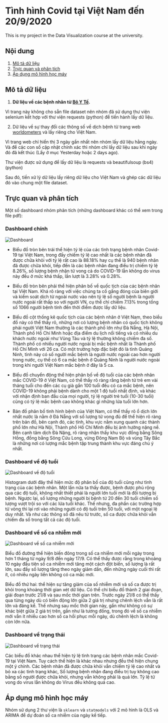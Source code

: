 # Tình hình Covid tại Việt Nam đến 20/9/2020

This is my project in the Data Visualization course at the university.

## Nội dung
1. [Mô tả dữ liệu](Mô-tả-dữ-liệu)
2. [Trực quan và phân tích](Trực-quan-và-phân-tích)
3. [Áp dụng mô hình học máy](Áp-dụng-mô-hình-học-máy)


## Mô tả dữ liệu

1. **Dữ liệu về các bệnh nhân từ [Bộ Y Tế](https://ncov.moh.gov.vn/).**

Vì trang này không cho sẵn file dataset nên nhóm đã sử dụng thư viện selenium kết hợp với thư viện requests (python) để tiến hành lấy dữ liệu.

2. Dữ liệu về sự thay đổi các thông số về dịch bệnh từ trang web [worldometers](https://www.worldometers.info/coronavirus/) và lấy riêng cho Việt Nam.

Vì trang web chỉ hiển thị 3 ngày gần nhất nên nhóm lấy dữ liệu hằng ngày. Và để các con số cập nhật chính xác thì nhóm chỉ lấy dữ liệu sau khi ngày đó đã kết thúc (Lấy ở mục Yesterday hoặc 2 days ago).

Thư viện được sử dụng để lấy dữ liệu là requests và beautifulsoup (bs4) (python)

Sau đó, tiền xử lý dữ liệu lấy riêng dữ liệu cho Việt Nam và ghép các dữ liệu đó vào chung một file dataset.


## Trực quan và phân tích

Một số dashboard nhóm phân tích (những dashboard khác có thể xem trong file pdf): 

### Dashboard chính

![Dashboard](/Dashboard/Dashboard.png)

- Biểu đồ tròn bên trái thể hiện tỷ lệ của các tình trạng bệnh nhân Covid-19 tại Việt Nam, trong đấy chiếm tỷ lệ cao nhất là các bệnh nhân đã được chữa khỏi với tỷ lệ rất cao là 88.18% hay cụ thể là 940 bệnh nhân đã được chữa khỏi, tiếp đến là các bệnh nhân đang điều trị chiếm tỷ lệ 8.26%, số lượng bệnh nhận tử vong cả do COVID-19 lẫn không do virus này đều ở mức khá thấp, lần lượt là 3.28% và 0.28%.

- Biểu đồ tròn bên phải thể hiện phân bố về quốc tịch của các bệnh nhân tại Việt Nam. Khá rõ ràng với việc chúng ta cố gắng đóng của biên giới và kiểm soát dịch từ ngoài nước vào nên tỷ lệ số người bệnh là người nước ngoài rất thấp so với người VN, cụ thể chỉ chiếm 7.13% trong tổng số 1066 người bệnh tính đến thời điểm được lấy dữ liệu.

- Biểu đồ cột thống kê quốc tịch của các bệnh nhân ở Việt Nam, theo biểu đồ này có thể thấy rõ, những nơi có lượng bệnh nhân có quốc tịch không phải người Việt Nam thường là các thành phố lớn như Đà Nẵng, Hà Nội, Thành phố Hồ Chí Minh hoặc địa điểm du lịch nổi tiếng và có nhiều du khách nước ngoài như Vũng Tàu và tỷ lệ thường không chiếm đa số. Thành phố có nhiều người nước ngoài bị mắc bệnh nhất là Thành phố Hồ Chí Minh với 26 ca. Có một trường hợp đặc biệt đó là tỉnh Quảng Ninh, tỉnh này có số người mắc bệnh là người nước ngoài cao hơn người trong nước, cụ thể có 6 ca mắc bệnh ở Quảng Ninh là người nước ngoài trong khi người Việt Nam mắc bệnh ở đây là 5 ca.

- Biểu đồ chuyển động thể hiện phân bố về độ tuổi của các bệnh nhân mắc COVID-19 ở Việt Nam, có thể thấy rõ ràng rằng bệnh từ trẻ em vài tháng tuổi cho đến các cụ già gần 100 tuổi đều có ca mắc bệnh, nên COVID-19 không phải bệnh dành cho một 1 độ tuổi nhất định, và khác với nhận định ban đầu của mọi người, tỷ lệ người trẻ tuổi (10-30 tuổi) cũng có tỷ lệ mắc bệnh cao không khác gì những lứa tuổi lớn hơn.

- Bản đồ phân bố tình hình bệnh của Việt Nam, có thể thấy rõ ổ dịch lớn nhất nước là nằm ở Đà Nẵng với số lượng tử vong đủ để thể hiện rõ ràng trên bản đồ, bên cạnh đó, các tỉnh, khu vực nằm xung quanh các thành phố lớn như Hà Nội, Thành phố Hồ Chí Minh đều bị ảnh hưởng nặng nề. Bên cạnh tâm dịch Đà Nặng, rõ ràng nhận thấy khu vực đồng bằng Sông Hồng, đồng bằng Sông Cửu Long, vừng Đông Nam Bộ và vùng Tây Bắc là những nơi có lượng mắc bệnh tập trung thành khu vực đáng chú ý nhất.

### Dashboard về độ tuổi

![Dashboard về độ tuổi](/Dashboard/DBofAge.png)

Histogram dưới đây thể hiện mức độ phân bố của độ tuổi cũng như tình trạng của các bệnh nhân. Một lần nữa ta thấy được, bệnh được phủ rộng qua các độ tuổi, không nhất thiết phải là người lớn tuổi mới là đối tượng bị bệnh. Ngược lại, số lượng những người bị bệnh từ 20 đến 30 tuổi chiếm số lượng vượt trội so với các lứa tuổi khác. Thế nhưng, đa phần các trường hợp tử vòng thì lại rơi vào những người có độ tuổi trên 50 tuổi, với một ngoại lệ duy nhất. Và như các thông số đã nêu từ trước, số ca được chữa khỏi vẫn chiếm đa số trong tất cả các độ tuổi.

### Dashboard về số ca nhiễm mới

![Dashboard về số ca nhiễm mới](/Dashboard/DBofNewCases.png)

Biểu đồ đường thể hiện biến đông trong số ca nhiễm mới mỗi ngày trong hơn 1 tháng từ ngày 9/8 đến ngày 17/9. Có thể thấy được rằng trong khoảng 10 ngày đầu tiên số ca nhiễm mới tăng một cách đột biến, số lượng là rất lớn, sau đấy số lượng tăng theo ngày giảm dần, đến những ngày cuối thì rất ít, có nhiều ngày liền không có ca mắc mới.

Biểu đồ thứ hai: thể hiện sự tăng giảm của số nhiễm mới và số ca được trị khỏi trong khoảng thời gian xét dữ liệu. Có thể chi biểu đồ thành 2 giai đoạn, giải đoạn trước 21/8 và sau mốc thời gian trên. Trước ngày 21/8 có thể thấy qua từng ngày dù có biến động lớn giữa 2 giá trị nhưng chênh lệch vẫn là rất lớn và đáng kể. Thế nhưng sau mốc thời gian này, gần như không có sự khác biệt giữa 2 giá trị trên, gần như là tương đồng, trong đó về số ca nhiễm mới vẫn ít nhiều cao hơn số ca hồi phục mỗi ngày, dù chênh lệch là không còn lớn nữa.

### Dashboard về trạng thái

![Dashboard về trạng thái](/Dashboard/DBofStatus.png)

Các biểu đồ khác nhau thể hiện tỷ lệ tình trạng các bệnh nhân mắc Covid-19 tại Việt Nam. Tuy cách thể hiện là khác nhau nhưng đều thể hiện chung một ý chính. Các bệnh nhân đã được chữa khỏi vẫn chiếm tỷ lệ cao nhất và bỏ xa các tình trạng khác, Số lượng bệnh nhận đang điều trị tuy không cao bằng số người được chữa khỏi, nhưng vẫn không phải là quá lớn. Tỷ lệ tử vong do virus lẫn không do Virus đều không quá cao.


## Áp dụng mô hình học máy
Nhóm sử dụng 2 thư viện là `sklearn` và `statmodels` với 2 mô hình là OLS và ARIMA để dự đoán số ca nhiễm của ngày kế tiếp.